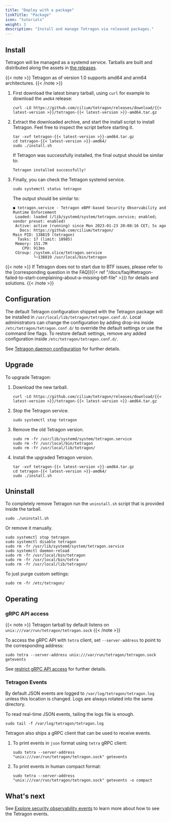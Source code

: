 ```yaml
---
title: "Deploy with a package"
linkTitle: "Package"
icon: "tutorials"
weight: 3
description: "Install and manage Tetragon via released packages."
---
```


## Install

Tetragon will be managed as a systemd service. Tarballs are built and
distributed along the assets in [the releases](https://github.com/cilium/tetragon/releases).

{{< note >}}
Tetragon as of version 1.0 supports amd64 and arm64 architectures.
{{< /note >}}

1. First download the latest binary tarball, using `curl` for example to download the `amd64` release:

   ```shell-session
   curl -LO https://github.com/cilium/tetragon/releases/download/{{< latest-version >}}/tetragon-{{< latest-version >}}-amd64.tar.gz
   ```

2. Extract the downloaded archive, and start the install script to install
   Tetragon. Feel free to inspect the script before starting it.

   ```shell-session
   tar -xvf tetragon-{{< latest-version >}}-amd64.tar.gz
   cd tetragon-{{< latest-version >}}-amd64/
   sudo ./install.sh
   ```

   If Tetragon was successfully installed, the final output should be similar to:

   ```
   Tetragon installed successfully!
   ```

3. Finally, you can check the Tetragon systemd service.

   ```shell-session
   sudo systemctl status tetragon
   ```

   The output should be similar to:

   ```
   ● tetragon.service - Tetragon eBPF-based Security Observability and Runtime Enforcement
    Loaded: loaded (/lib/systemd/system/tetragon.service; enabled; vendor preset: enabled)
    Active: active (running) since Mon 2023-01-23 20:08:16 CET; 5s ago
      Docs: https://github.com/cilium/tetragon/
   Main PID: 138819 (tetragon)
     Tasks: 17 (limit: 18985)
    Memory: 151.7M
       CPU: 913ms
    CGroup: /system.slice/tetragon.service
            └─138819 /usr/local/bin/tetragon
   ```

{{< note >}}
If Tetragon does not to start due to BTF issues, please refer to the
[corresponding question in the FAQ]({{< ref "/docs/faq/#tetragon-failed-to-start-complaining-about-a-missing-btf-file" >}})
for details and solutions.
{{< /note >}}

## Configuration

The default Tetragon configuration shipped with the Tetragon package will be
installed in `/usr/local/lib/tetragon/tetragon.conf.d/`. Local administrators
can change the configuration by adding drop-ins inside
`/etc/tetragon/tetragon.conf.d/` to override the default settings or use the
command line flags. To restore default settings, remove any added configuration
inside `/etc/tetragon/tetragon.conf.d/`.

See [Tetragon daemon configuration](/docs/reference/tetragon-configuration) for further details.

## Upgrade

To upgrade Tetragon:

1. Download the new tarball.

   ```shell-session
   curl -LO https://github.com/cilium/tetragon/releases/download/{{< latest-version >}}/tetragon-{{< latest-version >}}-amd64.tar.gz
   ```

2. Stop the Tetragon service.

   ```shell-session
   sudo systemctl stop tetragon
   ```

3. Remove the old Tetragon version.

   ```shell-session
   sudo rm -fr /usr/lib/systemd/system/tetragon.service
   sudo rm -fr /usr/local/bin/tetragon
   sudo rm -fr /usr/local/lib/tetragon/
   ```

4. Install the upgraded Tetragon version.

   ```shell-session
   tar -xvf tetragon-{{< latest-version >}}-amd64.tar.gz
   cd tetragon-{{< latest-version >}}-amd64/
   sudo ./install.sh
   ```

## Uninstall

To completely remove Tetragon run the `uninstall.sh` script that is provided
inside the tarball.

```shell-session
sudo ./uninstall.sh
```

Or remove it manually.

```shell
sudo systemctl stop tetragon
sudo systemctl disable tetragon
sudo rm -fr /usr/lib/systemd/system/tetragon.service
sudo systemctl daemon-reload
sudo rm -fr /usr/local/bin/tetragon
sudo rm -fr /usr/local/bin/tetra
sudo rm -fr /usr/local/lib/tetragon/
```

To just purge custom settings:

```shell-session
sudo rm -fr /etc/tetragon/
```

## Operating

### gRPC API access

{{< note >}}
Tetragon tarball by default listens on `unix:///var/run/tetragon/tetragon.sock`
{{< /note >}}

To access the gRPC API with `tetra` client, set `--server-address` to point to the corresponding address:

   ```shell-session
   sudo tetra --server-address unix:///var/run/tetragon/tetragon.sock getevents
   ```

See [restrict gRPC API access](/docs/reference/tetragon-configuration/#restrict-grpc-api-access) for further details.

### Tetragon Events

By default JSON events are logged to `/var/log/tetragon/tetragon.log` unless this location is changed.
Logs are always rotated into the same directory.

To read real-time JSON events, tailing the logs file is enough.

   ```shell-session
   sudo tail -f /var/log/tetragon/tetragon.log
   ```

Tetragon also ships a gRPC client that can be used to receive events.

1. To print events in `json` format using `tetra` gRPC client:
   ```shell-session
   sudo tetra --server-address "unix:///var/run/tetragon/tetragon.sock" getevents
   ```

2. To print events in human compact format:
   ```shell-session
   sudo tetra --server-address "unix:///var/run/tetragon/tetragon.sock" getevents -o compact
   ```

## What's next

See [Explore security observability events](/docs/concepts/tetragon-events/)
to learn more about how to see the Tetragon events.

